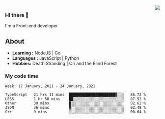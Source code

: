 <img align='right' src="https://github-readme-stats.vercel.app/api?username=strugglebak&show_icons=true">

### Hi there 👋

I'm a Front-end developer

## About

-  **Learning :** NodeJS | Go
-  **Languages :** JavaScript | Python
-  **Hobbies:** Death Stranding | Ori and the Blind Forest

### My code time

<!--START_SECTION:waka-->
```text
Week: 17 January, 2021 - 24 January, 2021

TypeScript   21 hrs 11 mins  █████████████████████▓░░░   86.72 % 
LESS         1 hr 50 mins    ██░░░░░░░░░░░░░░░░░░░░░░░   07.52 % 
Other        38 mins         ▓░░░░░░░░░░░░░░░░░░░░░░░░   02.62 % 
JSON         36 mins         ▓░░░░░░░░░░░░░░░░░░░░░░░░   02.48 % 
C++          9 mins          ░░░░░░░░░░░░░░░░░░░░░░░░░   00.64 % 
```
<!--END_SECTION:waka-->
